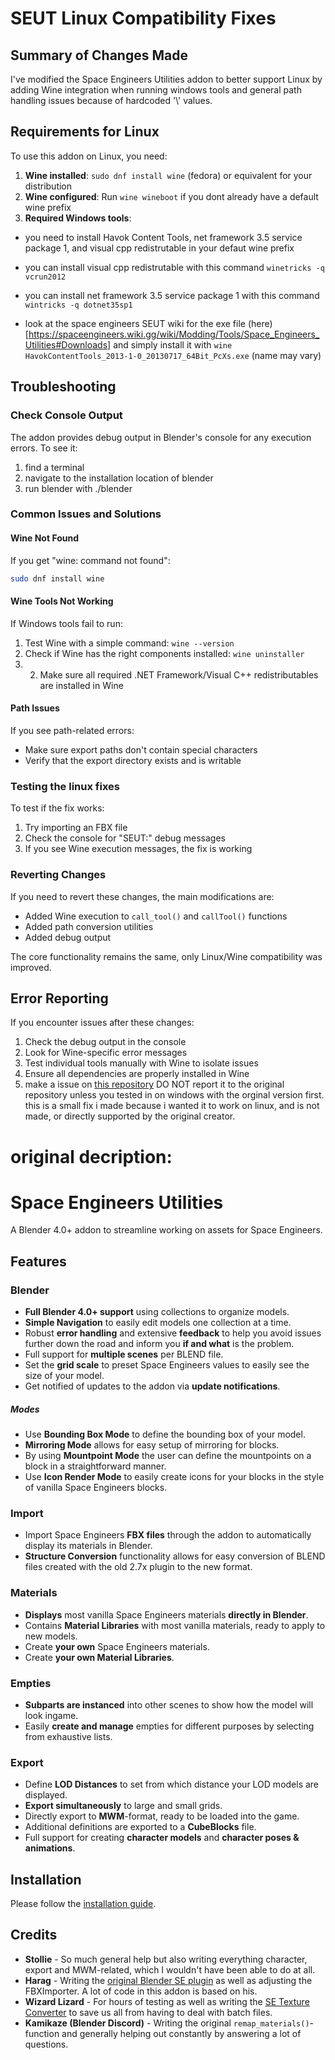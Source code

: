 # SEUT Linux Compatibility Fixes

## Summary of Changes Made

I've modified the Space Engineers Utilities addon to better support Linux by adding Wine integration when running windows tools and general path handling issues because of hardcoded '\\' values.

## Requirements for Linux

To use this addon on Linux, you need:

1. **Wine installed**: `sudo dnf install wine` (fedora) or equivalent for your distribution
2. **Wine configured**: Run `wine wineboot` if you dont already have a default wine prefix
3. **Required Windows tools**: 
- you need to install Havok Content Tools, net framework 3.5 service package 1, and visual cpp redistrutable in your defaut wine prefix

- you can install visual cpp redistrutable with this command ``winetricks -q vcrun2012``
- you can install net framework 3.5 service package 1 with this command ``wintricks -q dotnet35sp1``
- look at the space engineers SEUT wiki for the exe file (here)[https://spaceengineers.wiki.gg/wiki/Modding/Tools/Space_Engineers_Utilities#Downloads] and simply install it with ``wine HavokContentTools_2013-1-0_20130717_64Bit_PcXs.exe`` (name may vary)

## Troubleshooting

### Check Console Output
The addon provides debug output in Blender's console for any execution errors. To see it:
1. find a terminal
2. navigate to the installation location of blender
2. run blender with ./blender

### Common Issues and Solutions

#### Wine Not Found
If you get "wine: command not found":
```bash
sudo dnf install wine
```

#### Wine Tools Not Working
If Windows tools fail to run:
1. Test Wine with a simple command: `wine --version`
2. Check if Wine has the right components installed: `wine uninstaller`
2. 2. Make sure all required .NET Framework/Visual C++ redistributables are installed in Wine

#### Path Issues
If you see path-related errors:
- Make sure export paths don't contain special characters
- Verify that the export directory exists and is writable


### Testing the linux fixes
To test if the fix works:
1. Try importing an FBX file
2. Check the console for "SEUT:" debug messages
3. If you see Wine execution messages, the fix is working

### Reverting Changes

If you need to revert these changes, the main modifications are:
- Added Wine execution to `call_tool()` and `callTool()` functions
- Added path conversion utilities
- Added debug output

The core functionality remains the same, only Linux/Wine compatibility was improved.

## Error Reporting

If you encounter issues after these changes:
1. Check the debug output in the console
2. Look for Wine-specific error messages
3. Test individual tools manually with Wine to isolate issues
4. Ensure all dependencies are properly installed in Wine
5. make a issue on [this repository](https://github.com/Encoded404/space-engineers-utilities-linux-patch) DO NOT report it to the original repository unless you tested in on windows with the orginal version first. this is a small fix i made because i wanted it to work on linux, and is not made, or directly supported by the original creator.

# original decription:

# Space Engineers Utilities
A Blender 4.0+ addon to streamline working on assets for Space Engineers.

## Features
### Blender
* **Full Blender 4.0+ support** using collections to organize models.
* **Simple Navigation** to easily edit models one collection at a time.
* Robust **error handling** and extensive **feedback** to help you avoid issues further down the road and inform you **if and what** is the problem.
* Full support for **multiple scenes** per BLEND file.
* Set the **grid scale** to preset Space Engineers values to easily see the size of your model.
* Get notified of updates to the addon via **update notifications**.

##### Modes
* Use **Bounding Box Mode** to define the bounding box of your model.
* **Mirroring Mode** allows for easy setup of mirroring for blocks.
* By using **Mountpoint Mode** the user can define the mountpoints on a block in a straightforward manner.
* Use **Icon Render Mode** to easily create icons for your blocks in the style of vanilla Space Engineers blocks.

### Import
* Import Space Engineers **FBX files** through the addon to automatically display its materials in Blender.
* **Structure Conversion** functionality allows for easy conversion of BLEND files created with the old 2.7x plugin to the new format.

### Materials
* **Displays** most vanilla Space Engineers materials **directly in Blender**.
* Contains **Material Libraries** with most vanilla materials, ready to apply to new models.
* Create **your own** Space Engineers materials.
* Create **your own Material Libraries**.

### Empties
* **Subparts are instanced** into other scenes to show how the model will look ingame.
* Easily **create and manage** empties for different purposes by selecting from exhaustive lists.

### Export
* Define **LOD Distances** to set from which distance your LOD models are displayed.
* **Export simultaneously** to large and small grids.
* Directly export to **MWM**-format, ready to be loaded into the game.
* Additional definitions are exported to a **CubeBlocks** file.
* Full support for creating **character models** and **character poses & animations**.

## Installation
Please follow the [installation guide](https://spaceengineers.wiki.gg/wiki/Modding/Tutorials/Tools/SEUT/Installation_Guide).

## Credits	
* **Stollie** - So much general help but also writing everything character, export and MWM-related, which I wouldn't have been able to do at all.	
* **Harag** - Writing the [original Blender SE plugin](https://github.com/harag-on-steam/se-blender) as well as adjusting the FBXImporter. A lot of code in this addon is based on his.	
* **Wizard Lizard** - For hours of testing as well as writing the [SE Texture Converter](https://github.com/TheWizardLizard/SETextureConverter) to save us all from having to deal with batch files.
* **Kamikaze (Blender Discord)** - Writing the original `remap_materials()`-function and generally helping out constantly by answering a lot of questions.
